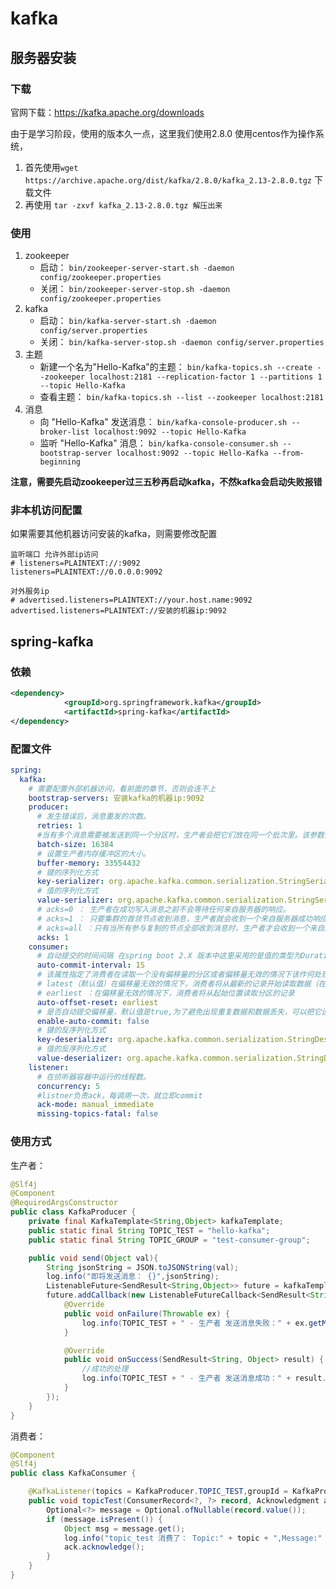 # kafka
## 服务器安装
### 下载
官网下载：https://kafka.apache.org/downloads  

由于是学习阶段，使用的版本久一点，这里我们使用2.8.0
使用centos作为操作系统，
1. 首先使用`wget https://archive.apache.org/dist/kafka/2.8.0/kafka_2.13-2.8.0.tgz` 下载文件
2. 再使用 `tar -zxvf kafka_2.13-2.8.0.tgz 解压出来`  

### 使用
1. zookeeper
	* 启动： `bin/zookeeper-server-start.sh -daemon config/zookeeper.properties`
	* 关闭： `bin/zookeeper-server-stop.sh -daemon config/zookeeper.properties`
2. kafka
	* 启动： `bin/kafka-server-start.sh -daemon config/server.properties`
	* 关闭： `bin/kafka-server-stop.sh -daemon config/server.properties`
3. 主题
	* 新建一个名为"Hello-Kafka"的主题： `bin/kafka-topics.sh --create --zookeeper localhost:2181 --replication-factor 1 --partitions 1 --topic Hello-Kafka`
	* 查看主题： `bin/kafka-topics.sh --list --zookeeper localhost:2181`
4. 消息
	* 向 "Hello-Kafka" 发送消息： `bin/kafka-console-producer.sh --broker-list localhost:9092 --topic Hello-Kafka`
	* 监听 "Hello-Kafka" 消息： `bin/kafka-console-consumer.sh --bootstrap-server localhost:9092 --topic Hello-Kafka --from-beginning`

**注意，需要先启动zookeeper过三五秒再启动kafka，不然kafka会启动失败报错**  

### 非本机访问配置
如果需要其他机器访问安装的kafka，则需要修改配置
```
监听端口 允许外部ip访问
# listeners=PLAINTEXT://:9092
listeners=PLAINTEXT://0.0.0.0:9092

对外服务ip
# advertised.listeners=PLAINTEXT://your.host.name:9092
advertised.listeners=PLAINTEXT://安装的机器ip:9092
```

## spring-kafka
### 依赖
```xml
<dependency>
            <groupId>org.springframework.kafka</groupId>
            <artifactId>spring-kafka</artifactId>
</dependency>
```
### 配置文件
```yaml
spring:
  kafka:
  	# 需要配置外部机器访问，看前面的章节，否则会连不上
    bootstrap-servers: 安装kafka的机器ip:9092
    producer:
      # 发生错误后，消息重发的次数。
      retries: 1
      #当有多个消息需要被发送到同一个分区时，生产者会把它们放在同一个批次里。该参数指定了一个批次可以使用的内存大小，按照字节数计算。
      batch-size: 16384
      # 设置生产者内存缓冲区的大小。
      buffer-memory: 33554432
      # 键的序列化方式
      key-serializer: org.apache.kafka.common.serialization.StringSerializer
      # 值的序列化方式
      value-serializer: org.apache.kafka.common.serialization.StringSerializer
      # acks=0 ： 生产者在成功写入消息之前不会等待任何来自服务器的响应。
      # acks=1 ： 只要集群的首领节点收到消息，生产者就会收到一个来自服务器成功响应。
      # acks=all ：只有当所有参与复制的节点全部收到消息时，生产者才会收到一个来自服务器的成功响应。
      acks: 1
    consumer:
      # 自动提交的时间间隔 在spring boot 2.X 版本中这里采用的是值的类型为Duration 需要符合特定的格式，如1S,1M,2H,5D
      auto-commit-interval: 1S
      # 该属性指定了消费者在读取一个没有偏移量的分区或者偏移量无效的情况下该作何处理：
      # latest（默认值）在偏移量无效的情况下，消费者将从最新的记录开始读取数据（在消费者启动之后生成的记录）
      # earliest ：在偏移量无效的情况下，消费者将从起始位置读取分区的记录
      auto-offset-reset: earliest
      # 是否自动提交偏移量，默认值是true,为了避免出现重复数据和数据丢失，可以把它设置为false,然后手动提交偏移量
      enable-auto-commit: false
      # 键的反序列化方式
      key-deserializer: org.apache.kafka.common.serialization.StringDeserializer
      # 值的反序列化方式
      value-deserializer: org.apache.kafka.common.serialization.StringDeserializer
    listener:
      # 在侦听器容器中运行的线程数。
      concurrency: 5
      #listner负责ack，每调用一次，就立即commit
      ack-mode: manual_immediate
      missing-topics-fatal: false
```

### 使用方式
生产者：
```java
@Slf4j
@Component
@RequiredArgsConstructor
public class KafkaProducer {
    private final KafkaTemplate<String,Object> kafkaTemplate;
    public static final String TOPIC_TEST = "hello-kafka";
    public static final String TOPIC_GROUP = "test-consumer-group";

    public void send(Object val){
        String jsonString = JSON.toJSONString(val);
        log.info("即将发送消息： {}",jsonString);
        ListenableFuture<SendResult<String,Object>> future = kafkaTemplate.send(TOPIC_TEST,val);
        future.addCallback(new ListenableFutureCallback<SendResult<String, Object>>() {
            @Override
            public void onFailure(Throwable ex) {
                log.info(TOPIC_TEST + " - 生产者 发送消息失败：" + ex.getMessage());
            }

            @Override
            public void onSuccess(SendResult<String, Object> result) {
                //成功的处理
                log.info(TOPIC_TEST + " - 生产者 发送消息成功：" + result.toString());
            }
        });
    }
}
```

消费者：
```java
@Component
@Slf4j
public class KafkaConsumer {

    @KafkaListener(topics = KafkaProducer.TOPIC_TEST,groupId = KafkaProducer.TOPIC_GROUP)
    public void topicTest(ConsumerRecord<?, ?> record, Acknowledgment ack, @Header(KafkaHeaders.RECEIVED_TOPIC) String topic){
        Optional<?> message = Optional.ofNullable(record.value());
        if (message.isPresent()) {
            Object msg = message.get();
            log.info("topic_test 消费了： Topic:" + topic + ",Message:" + msg);
            ack.acknowledge();
        }
    }
}
```